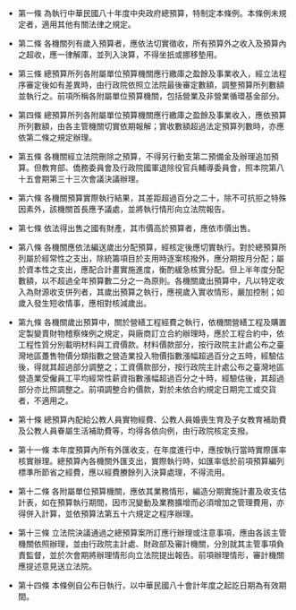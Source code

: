 * 第一條 為執行中華民國八十年度中央政府總預算，特制定本條例。本條例未規定者，適用其他有關法律之規定。

* 第二條 各機關列有歲入預算者，應依法切實徵收，所有預算外之收入及預算內之超收，應一律解庫，並列入決算，不得坐扺或挪移墊用。

* 第三條 總預算所列各附屬單位預算機關應行繳庫之盈餘及事業收入，經立法程序審定後如有差異時，由行政院依照立法院最後審定數額，調整預算所列數額並執行之。前項所稱各附屬單位預算機關，包括營業及非營業循環基金部分。

* 第四條 總預算所列各附屬單位預算機關應行繳庫之盈餘及事業收入，應依預算所列數額，由各主管機關切實依期報解；實收數額超過法定預算列數時，亦應依第二條之規定辦理。

* 第五條 各機關經立法院刪除之預算，不得另行動支第二預備金及辦理追加預算。但教育部、僑務委員會及行政院國軍退除役官兵輔導委員會，照本院第八十五會期第三十三次會議決議辦理。

* 第六條 各機關預算實際執行結果，其差距超過百分之二十，除不可抗拒之特殊因素外，該機關首長應予議處，並將執行情形向立法院報告。

* 第七條 依法得出售之國有財產，其市價高於預算者，應依市價出售。

* 第八條 各機關應依法編送歲出分配預算，經核定後應切實執行。對於總預算所列屬於經常性之支出，除統籌項目於支用時逐案核撥外，應分期按月分配；屬於資本性之支出，應配合計畫實施進度，衡酌緩急核實分配。但上半年度分配數額，以不超過全年預算數二分之一為原則。各機關歲出預算中，凡以特定收入為財源收支併列者，其歲出預算之執行，應視歲入實收情形，嚴加控制；如歲入發生短收情事，應相對核減歲出。

* 第九條 各機關歲出預算中，關於營繕工程經費之執行，依機關營繕工程及購置定製變賣財物稽察條例之規定，與廠商訂立合約辦理時，應於工程合約中，依工程性質分別載明材料與工資價款。材料價款部分，按行政院主計處公布之臺灣地區躉售物價分類指數之營造業投入物價指數漲幅超過百分之五時，經驗估後，得就其超過部分調整之；工資價款部分，按行政院主計處公布之臺灣地區營造業受僱員工平均經常性薪資指數漲幅超過百分之十時，經驗估後，其超過部分亦比照調整之。前項調整合約價款，對於未依合約規定日期完工或交貨者，不適用之。

* 第十條 總預算內配給公教人員實物經費、公教人員婚喪生育及子女教育補助費及公教人員眷屬生活補助費等，均得各依向例，由行政院核定支撥。

* 第十一條 本年度預算內所有外匯收支，在年度進行中，應按執行當時實際匯率核實辦理。總預算內各機關外匯支出，實際執行時，如匯率低於前項預算編列標準所節省之經費，應以經費賸餘列入決算處理，不得流用。

* 第十二條 各附屬單位預算機關，應依其業務情形，編造分期實施計畫及收支估計表，如在預算執行期間，因市況變動及業務擴增而必須增加之管理費用，亦得併入計算，並依預算法第五十六規定之程序辦理。

* 第十三條 立法院決議通過之總預算案所訂應行辦理或注意事項，應由各該主管機關依照辦理，並由行政院主計處、財政部及審計機關，分別就其主管事項負責監督，並於次會期將辦理情形向立法院提出報告。前項辦理情形，審計機關應提述意見送立法院。

* 第十四條 本條例自公布日執行，以中華民國八十會計年度之起訖日期為有效期間。


